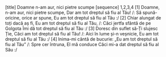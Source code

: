 [title] Doamne n-am aur, nici pietre scumpe
[sequence] 1,2,3,4
[1]
Doamne, n-am aur, nici pietre scumpe,
Dar am tot dreptul să fiu al Tău!
/: Să spună-oricine, orice ar spune,
Eu am tot dreptul să fiu al Tău :/
[2]
Chiar alungat de toți dacă aș fi,
Eu am tot dreptul să fiu al Tău,
/: Căci jertfa sfântă de pe Golgota
Îmi dă tot dreptul să fiu al Tău :/
[3]
Doresc din suflet să-Ți slujesc Ție,
Căci am tot dreptul să fiu al Tău!
/: Aici în lume și-n veșnicie,
Eu am tot dreptul să fiu al Tău :/
[4]
Inima-mi cântă de bucurie:
„Eu am tot dreptul să fiu al Tău”
/: Spre cer întruna, El mă conduce
Căci mi-a dat dreptul să fiu al Său :/

